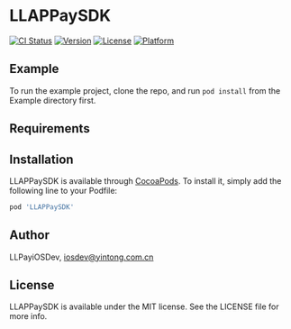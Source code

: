 # LLAPPaySDK

[![CI Status](http://img.shields.io/travis/LLPayiOSDev/LLAPPaySDK.svg?style=flat)](https://travis-ci.org/LLPayiOSDev/LLAPPaySDK)
[![Version](https://img.shields.io/cocoapods/v/LLAPPaySDK.svg?style=flat)](http://cocoapods.org/pods/LLAPPaySDK)
[![License](https://img.shields.io/cocoapods/l/LLAPPaySDK.svg?style=flat)](http://cocoapods.org/pods/LLAPPaySDK)
[![Platform](https://img.shields.io/cocoapods/p/LLAPPaySDK.svg?style=flat)](http://cocoapods.org/pods/LLAPPaySDK)

## Example

To run the example project, clone the repo, and run `pod install` from the Example directory first.

## Requirements

## Installation

LLAPPaySDK is available through [CocoaPods](http://cocoapods.org). To install
it, simply add the following line to your Podfile:

```ruby
pod 'LLAPPaySDK'
```

## Author

LLPayiOSDev, iosdev@yintong.com.cn

## License

LLAPPaySDK is available under the MIT license. See the LICENSE file for more info.
